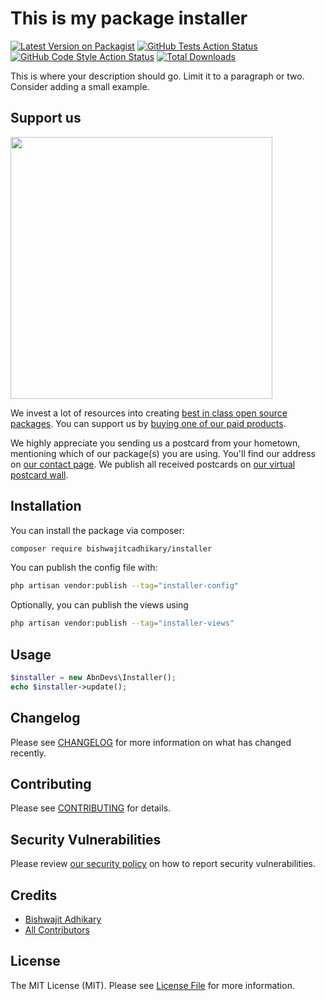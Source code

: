 # This is my package installer

[![Latest Version on Packagist](https://img.shields.io/packagist/v/bishwajitcadhikary/installer.svg?style=flat-square)](https://packagist.org/packages/bishwajitcadhikary/installer)
[![GitHub Tests Action Status](https://img.shields.io/github/actions/workflow/status/bishwajitcadhikary/installer/run-tests.yml?branch=main&label=tests&style=flat-square)](https://github.com/bishwajitcadhikary/installer/actions?query=workflow%3Arun-tests+branch%3Amain)
[![GitHub Code Style Action Status](https://img.shields.io/github/actions/workflow/status/bishwajitcadhikary/installer/fix-php-code-style-issues.yml?branch=main&label=code%20style&style=flat-square)](https://github.com/bishwajitcadhikary/installer/actions?query=workflow%3A"Fix+PHP+code+style+issues"+branch%3Amain)
[![Total Downloads](https://img.shields.io/packagist/dt/bishwajitcadhikary/installer.svg?style=flat-square)](https://packagist.org/packages/bishwajitcadhikary/installer)

This is where your description should go. Limit it to a paragraph or two. Consider adding a small example.

## Support us

[<img src="https://github-ads.s3.eu-central-1.amazonaws.com/installer.jpg?t=1" width="419px" />](https://spatie.be/github-ad-click/installer)

We invest a lot of resources into creating [best in class open source packages](https://spatie.be/open-source). You can support us by [buying one of our paid products](https://spatie.be/open-source/support-us).

We highly appreciate you sending us a postcard from your hometown, mentioning which of our package(s) you are using. You'll find our address on [our contact page](https://spatie.be/about-us). We publish all received postcards on [our virtual postcard wall](https://spatie.be/open-source/postcards).

## Installation

You can install the package via composer:

```bash
composer require bishwajitcadhikary/installer
```

You can publish the config file with:

```bash
php artisan vendor:publish --tag="installer-config"
```

Optionally, you can publish the views using

```bash
php artisan vendor:publish --tag="installer-views"
```

## Usage

```php
$installer = new AbnDevs\Installer();
echo $installer->update();
```

## Changelog

Please see [CHANGELOG](CHANGELOG.md) for more information on what has changed recently.

## Contributing

Please see [CONTRIBUTING](CONTRIBUTING.md) for details.

## Security Vulnerabilities

Please review [our security policy](../../security/policy) on how to report security vulnerabilities.

## Credits

- [Bishwajit Adhikary](https://github.com/bishwajitcadhikary)
- [All Contributors](../../contributors)

## License

The MIT License (MIT). Please see [License File](LICENSE.md) for more information.
